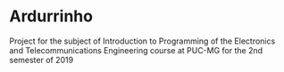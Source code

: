 # Ardurrinho
Project for the subject of Introduction to Programming of the Electronics and Telecommunications Engineering course at PUC-MG for the 2nd semester of 2019
